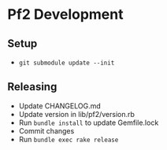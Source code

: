 Pf2 Development
===========

Setup
--------

- `git submodule update --init`


Releasing
--------

- Update CHANGELOG.md
- Update version in lib/pf2/version.rb
- Run `bundle install` to update Gemfile.lock
- Commit changes
- Run `bundle exec rake release`

